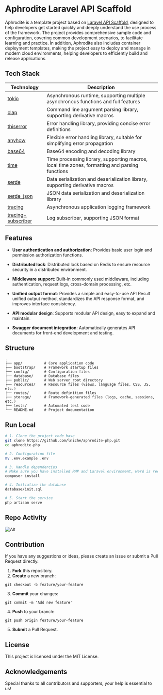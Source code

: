 # Aphrodite Laravel API Scaffold

Aphrodite is a template project based on [Laravel API Scaffold](https://github.com/redot-src/laravel-api-scaffold), designed to help developers get started quickly and deeply understand the use process of the framework. The project provides comprehensive sample code and configuration, covering common development scenarios, to facilitate learning and practice. In addition, Aphrodite also includes container deployment templates, making the project easy to deploy and manage in modern cloud environments, helping developers to efficiently build and release applications.

## Tech Stack

| Technology                                                | Description                                                                                    |
| --------------------------------------------------------- | ---------------------------------------------------------------------------------------------- |
| [tokio](https://github.com/tokio-rs/tokio)                | Asynchronous runtime, supporting multiple asynchronous functions and full features             |
| [clap](https://github.com/clap-rs/clap)                   | Command line argument parsing library, supporting derivative macros                            |
| [thiserror](https://github.com/dtolnay/thiserror)         | Error handling library, providing concise error definitions                                    |
| [anyhow](https://github.com/dtolnay/anyhow)               | Flexible error handling library, suitable for simplifying error propagation                    |
| [base64](https://crates.io/crates/base64)                 | Base64 encoding and decoding library                                                           |
| [time](https://crates.io/crates/time)                     | Time processing library, supporting macros, local time zones, formatting and parsing functions |
| [serde](https://serde.rs/)                                | Data serialization and deserialization library, supporting derivative macros                   |
| [serde_json](https://crates.io/crates/serde_json)         | JSON data serialization and deserialization library                                            |
| [tracing](https://github.com/tokio-rs/tracing)            | Asynchronous application logging framework                                                     |
| [tracing-subscriber](https://github.com/tokio-rs/tracing) | Log subscriber, supporting JSON format                                                         |

## Features

- **User authentication and authorization**: Provides basic user login and permission authorization functions.

- **Distributed lock**: Distributed lock based on Redis to ensure resource security in a distributed environment.

- **Middleware support**: Built-in commonly used middleware, including authentication, request logs, cross-domain processing, etc.

- **Unified output format**: Provides a simple and easy-to-use API Result unified output method, standardizes the API response format, and improves interface consistency.

- **API modular design**: Supports modular API design, easy to expand and maintain.

- **Swagger document integration**: Automatically generates API documents for front-end development and testing.

## Structure

```
.
├── app/          # Core application code
├── bootstrap/    # Framework startup files
├── config/       # Configuration files
├── database/     # Database files
├── public/       # Web server root directory
├── resources/    # Resource files (views, language files, CSS, JS, etc.)
├── routes/       # Route definition files
├── storage/      # Framework-generated files (logs, cache, sessions, etc.)
├── tests/        # Automated test code
└── README.md     # Project documentation
```

## Run Local

```bash
# 1. Clone the project code base
git clone https://github.com/lniche/aphrodite-php.git
cd aphrodite-php

# 2. Configuration file
mv .env.example .env

# 3. Handle dependencies
# Make sure you have installed PHP and Laravel environment, Herd is recommended
composer install

# 4. Initialize the database
database/init.sql

# 5. Start the service
php artisan serve
```

## Repo Activity

![Alt](https://repobeats.axiom.co/api/embed/f148a33b1670c233b9fa96497ccdb22bd5b1077e.svg "Repobeats analytics image")

## Contribution

If you have any suggestions or ideas, please create an issue or submit a Pull Request directly.

1. **Fork** this repository.
2. **Create** a new branch:

```
git checkout -b feature/your-feature
```

3. **Commit** your changes:

```
git commit -m 'Add new feature'
```

4. **Push** to your branch:

```
git push origin feature/your-feature
```

5. **Submit** a Pull Request.

## License

This project is licensed under the MIT License.

## Acknowledgements

Special thanks to all contributors and supporters, your help is essential to us!
